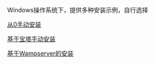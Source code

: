 
Windows操作系统下，提供多种安装示例，自行选择  

[从0手动安装](./help.php?md=install-windows-pure "官方纯净版安装-Apache2.4 PHP7.4 Mysql5.8 ")  

[基于宝塔手动安装](./help.php?md=install-windows-bt6.4 "基于宝塔6.4")  

[基于Wampserver的安装](./help.php?md=install-windows-wamp "基于Wampserver")  


